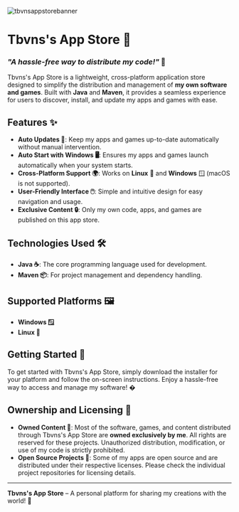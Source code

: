 ![tbvnsappstorebanner](https://github.com/user-attachments/assets/7d3695ec-6a12-472f-b45f-5f37f694f69e)
# Tbvns's App Store 🛒

### *"A hassle-free way to distribute my code!"* 🚀  

Tbvns's App Store is a lightweight, cross-platform application store designed to simplify the distribution and management of **my own software and games**. Built with **Java** and **Maven**, it provides a seamless experience for users to discover, install, and update my apps and games with ease.  

## Features ✨
- **Auto Updates 🔄**: Keep my apps and games up-to-date automatically without manual intervention.
- **Auto Start with Windows 🖥️**: Ensures my apps and games launch automatically when your system starts.
- **Cross-Platform Support 🌍**: Works on **Linux** 🐧 and **Windows** 🪟 (macOS is not supported).
- **User-Friendly Interface 🖱️**: Simple and intuitive design for easy navigation and usage.
- **Exclusive Content 🔒**: Only my own code, apps, and games are published on this app store.

## Technologies Used 🛠️
- **Java ☕**: The core programming language used for development.
- **Maven 📦**: For project management and dependency handling.

## Supported Platforms 🖼️
- **Windows 🪟**
- **Linux 🐧**

## Getting Started 🚀
To get started with Tbvns's App Store, simply download the installer for your platform and follow the on-screen instructions. Enjoy a hassle-free way to access and manage my software! �

## Ownership and Licensing 📜
- **Owned Content 🔐**: Most of the software, games, and content distributed through Tbvns's App Store are **owned exclusively by me**. All rights are reserved for these projects. Unauthorized distribution, modification, or use of my code is strictly prohibited.
- **Open Source Projects 📂**: Some of my apps are open source and are distributed under their respective licenses. Please check the individual project repositories for licensing details.

---

**Tbvns's App Store** – A personal platform for sharing my creations with the world! 🌟
